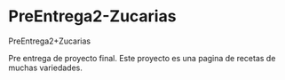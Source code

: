 # PreEntrega2-Zucarias
PreEntrega2+Zucarias

Pre entrega de proyecto final.
Este proyecto es una pagina de recetas de muchas variedades.

